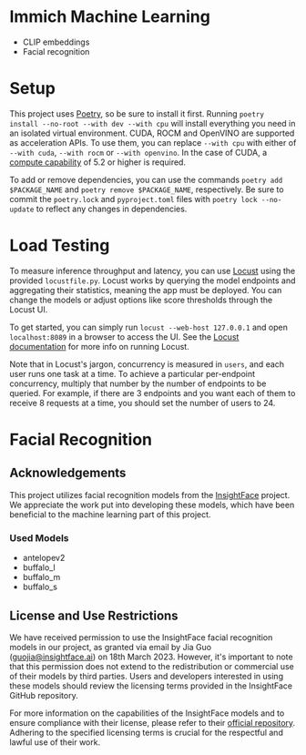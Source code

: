 # Immich Machine Learning

- CLIP embeddings
- Facial recognition

# Setup

This project uses [Poetry](https://python-poetry.org/docs/#installation), so be sure to install it first.
Running `poetry install --no-root --with dev --with cpu` will install everything you need in an isolated virtual environment.
CUDA, ROCM and OpenVINO are supported as acceleration APIs. To use them, you can replace `--with cpu` with either of `--with cuda`, `--with rocm` or `--with openvino`. In the case of CUDA, a [compute capability](https://developer.nvidia.com/cuda-gpus) of 5.2 or higher is required.

To add or remove dependencies, you can use the commands `poetry add $PACKAGE_NAME` and `poetry remove $PACKAGE_NAME`, respectively.
Be sure to commit the `poetry.lock` and `pyproject.toml` files with `poetry lock --no-update` to reflect any changes in dependencies.


# Load Testing

To measure inference throughput and latency, you can use [Locust](https://locust.io/) using the provided `locustfile.py`.
Locust works by querying the model endpoints and aggregating their statistics, meaning the app must be deployed.
You can change the models or adjust options like score thresholds through the Locust UI.

To get started, you can simply run `locust --web-host 127.0.0.1` and open `localhost:8089` in a browser to access the UI. See the [Locust documentation](https://docs.locust.io/en/stable/index.html) for more info on running Locust. 

Note that in Locust's jargon, concurrency is measured in `users`, and each user runs one task at a time. To achieve a particular per-endpoint concurrency, multiply that number by the number of endpoints to be queried. For example, if there are 3 endpoints and you want each of them to receive 8 requests at a time, you should set the number of users to 24.

# Facial Recognition

## Acknowledgements
This project utilizes facial recognition models from the [InsightFace](https://github.com/deepinsight/insightface/tree/master/model_zoo) project. We appreciate the work put into developing these models, which have been beneficial to the machine learning part of this project.

### Used Models
* antelopev2
* buffalo_l
* buffalo_m
* buffalo_s

## License and Use Restrictions
We have received permission to use the InsightFace facial recognition models in our project, as granted via email by Jia Guo (guojia@insightface.ai) on 18th March 2023. However, it's important to note that this permission does not extend to the redistribution or commercial use of their models by third parties. Users and developers interested in using these models should review the licensing terms provided in the InsightFace GitHub repository.

For more information on the capabilities of the InsightFace models and to ensure compliance with their license, please refer to their [official repository](https://github.com/deepinsight/insightface). Adhering to the specified licensing terms is crucial for the respectful and lawful use of their work.
